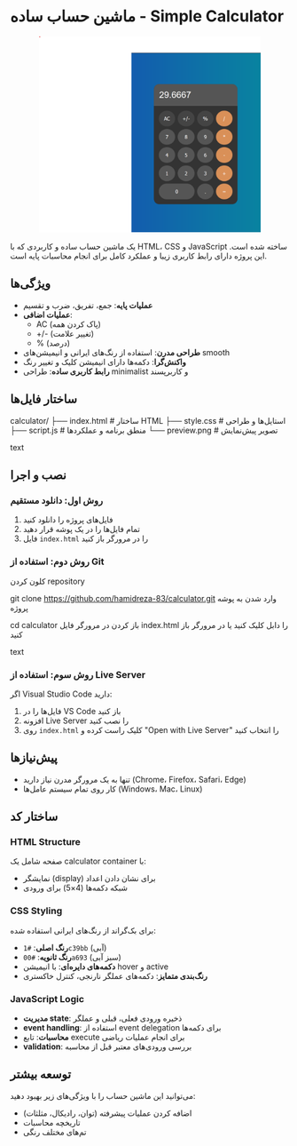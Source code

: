 # ماشین حساب ساده - Simple Calculator

<div align="center">
  <img src="screenshot.png" alt="Calculator Preview" width="400" style="margin-button: 12px;">
</div>

یک ماشین حساب ساده و کاربردی که با HTML، CSS و JavaScript ساخته شده است. این پروژه دارای رابط کاربری زیبا و عملکرد کامل برای انجام محاسبات پایه است.

## ویژگی‌ها

- **عملیات پایه**: جمع، تفریق، ضرب و تقسیم
- **عملیات اضافی**: 
  - AC (پاک کردن همه)
  - +/- (تغییر علامت)
  - % (درصد)
- **طراحی مدرن**: استفاده از رنگ‌های ایرانی و انیمیشن‌های smooth
- **واکنش‌گرا**: دکمه‌ها دارای انیمیشن کلیک و تغییر رنگ
- **رابط کاربری ساده**: طراحی minimalist و کاربرپسند

## ساختار فایل‌ها

calculator/
├── index.html # ساختار HTML
├── style.css # استایل‌ها و طراحی
├── script.js # منطق برنامه و عملکردها
└── preview.png # تصویر پیش‌نمایش

text

## نصب و اجرا

### روش اول: دانلود مستقیم
1. فایل‌های پروژه را دانلود کنید
2. تمام فایل‌ها را در یک پوشه قرار دهید
3. فایل `index.html` را در مرورگر باز کنید

### روش دوم: استفاده از Git

کلون کردن repository

git clone https://github.com/hamidreza-83/calculator.git
وارد شدن به پوشه پروژه

cd calculator
باز کردن در مرورگر
فایل index.html را دابل کلیک کنید یا در مرورگر باز کنید

text

### روش سوم: استفاده از Live Server
اگر Visual Studio Code دارید:
1. فایل‌ها را در VS Code باز کنید
2. افزونه Live Server را نصب کنید
3. روی `index.html` کلیک راست کرده و "Open with Live Server" را انتخاب کنید

## پیش‌نیازها

- تنها به یک مرورگر مدرن نیاز دارید (Chrome، Firefox، Safari، Edge)
- کار روی تمام سیستم عامل‌ها (Windows، Mac، Linux)

## ساختار کد

### HTML Structure
صفحه شامل یک calculator container با:
- نمایشگر (display) برای نشان دادن اعداد
- شبکه دکمه‌ها (4×5) برای ورودی

### CSS Styling  
برای بک‌گراند از رنگ‌های ایرانی استفاده شده:
- **رنگ اصلی**: `#1c39bb` (آبی)
- **رنگ ثانویه**: `#00a693` (سبز آبی)
- **دکمه‌های دایره‌ای**: با انیمیشن hover و active
- **رنگ‌بندی متمایز**: دکمه‌های عملگر نارنجی، کنترل خاکستری

### JavaScript Logic
- **مدیریت state**: ذخیره ورودی فعلی، قبلی و عملگر
- **event handling**: استفاده از event delegation برای دکمه‌ها  
- **محاسبات**: تابع execute برای انجام عملیات ریاضی
- **validation**: بررسی ورودی‌های معتبر قبل از محاسبه

## توسعه بیشتر

می‌توانید این ماشین حساب را با ویژگی‌های زیر بهبود دهید:
- اضافه کردن عملیات پیشرفته (توان، رادیکال، مثلثات)
- تاریخچه محاسبات
- تم‌های مختلف رنگی


